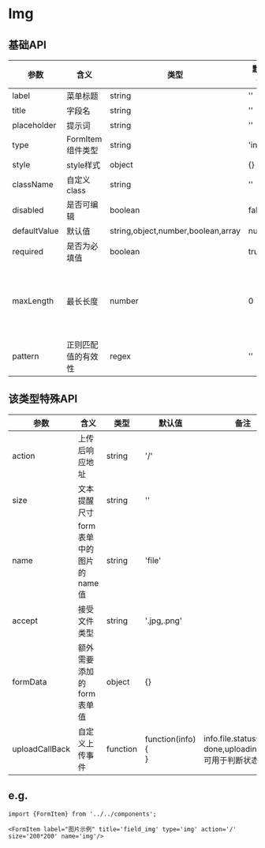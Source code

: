 # Img

## 基础API
| 参数 | 含义 | 类型 | 默认值 | 备注 |
| --------- | --------- | --------- | --------- | --------- |
|label|菜单标题|string|''||
|title|字段名|string|''||
|placeholder|提示词|string|''||
|type|FormItem组件类型|string|'input'||
|style|style样式|object|{}||
|className|自定义class|string|''||
|disabled|是否可编辑|boolean|false||
|defaultValue|默认值|string,object,number,boolean,array|null||
|required|是否为必填值|boolean|true||
|maxLength|最长长度|number|0|0为不做限制|
|pattern|正则匹配值的有效性|regex|''||

## 该类型特殊API
| 参数 | 含义 | 类型 | 默认值 | 备注 |
| --------- | --------- | --------- | --------- | --------- |
|action|上传后响应地址|string|'/'||
|size|文本提醒尺寸|string|''||
|name|form 表单中的图片的 name 值|string|'file'||
|accept|接受文件类型|string|'.jpg,.png'||
|formData|额外需要添加的 form 表单值|object|{}||
|uploadCallBack|自定义上传事件|function|function(info){<br/>}|info.file.status分为<br/>done,uploading,error<br/>可用于判断状态|

## e.g.
```        
import {FormItem} from '../../components';
 
<FormItem label="图片示例" title='field_img' type='img' action='/' size='200*200' name='img'/>
```
